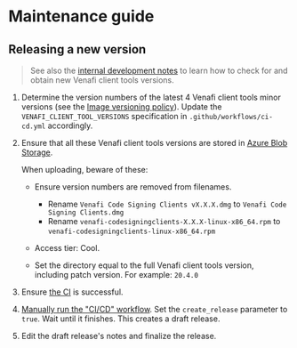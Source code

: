 # Maintenance guide

## Releasing a new version

> See also the [internal development notes](https://gitlab.fullstaq.systems/venafi/dev-notes/blob/master/VENAFI-CLIENT-TOOLS.md) to learn how to check for and obtain new Venafi client tools versions.

 1. Determine the version numbers of the latest 4 Venafi client tools minor versions (see the [Image versioning policy](README.md#image-versioning-policy)). Update the `VENAFI_CLIENT_TOOL_VERSIONS` specification in `.github/workflows/ci-cd.yml` accordingly.

 2. Ensure that all these Venafi client tools versions are stored in [Azure Blob Storage](https://portal.azure.com/#blade/Microsoft_Azure_Storage/ContainerMenuBlade/overview/storageAccountId/%2Fsubscriptions%2Fb09e5a51-eff8-4405-9a58-d1966ceae565%2Fresourcegroups%2Fci-cd%2Fproviders%2FMicrosoft.Storage%2FstorageAccounts%2Ffsvenafigitlabcicd/path/venafi-client-tools/etag/%220x8D8F995EF6E0B0F%22/defaultEncryptionScope/%24account-encryption-key/denyEncryptionScopeOverride//defaultId//publicAccessVal/None).

    When uploading, beware of these:

     * Ensure version numbers are removed from filenames.

        - Rename `Venafi Code Signing Clients vX.X.X.dmg` to `Venafi Code Signing Clients.dmg`
        - Rename `venafi-codesigningclients-X.X.X-linux-x86_64.rpm` to `venafi-codesigningclients-linux-x86_64.rpm`

     * Access tier: Cool.
     * Set the directory equal to the full Venafi client tools version, including patch version. For example: `20.4.0`

 3. Ensure [the CI](https://github.com/fullstaq-labs/venafi-codesigning-gitlab/actions) is successful.

 4. [Manually run the "CI/CD" workflow](https://github.com/fullstaq-labs/venafi-codesigning-gitlab/actions/workflows/ci-cd.yml). Set the `create_release` parameter to `true`. Wait until it finishes. This creates a draft release.

 5. Edit the draft release's notes and finalize the release.
